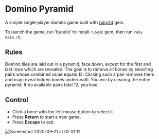 # Domino Pyramid
A simple single-player domino game built with [ruby2d](https://github.com/ruby2d/ruby2d) gem.

To launch the game, run 'bundle' to install `ruby2d` gem, then run `ruby main.rb`.

## Rules
Domino tiles are laid out in a pyramid, face down, except for the first and last rows which are revealed.
The goal is to remove all bones by selecting pairs whose combined value equals 12.
Clicking such a pair removes them and may reveal hidden bones underneath.
You win by clearing the entire pyramid.
If no available pairs total 12, you lose.

## Control
- Click a bone with the left mouse button to select it.
- Press **Return** to start a new game.
- Press **Escape** to exit.

![Screenshot 2020-09-21 at 02 01 12](https://user-images.githubusercontent.com/32835381/93760427-a8d07280-fc14-11ea-8e10-2d36934e2e77.png)
